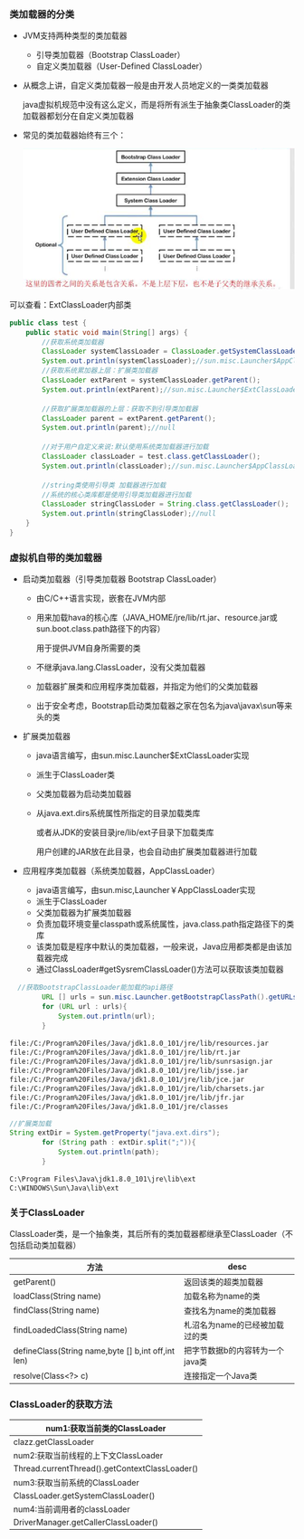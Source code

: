 ### 类加载器的分类

- JVM支持两种类型的类加载器

  - 引导类加载器（Bootstrap ClassLoader）
  - 自定义类加载器（User-Defined ClassLoader）

- 从概念上讲，自定义类加载器一般是由开发人员地定义的一类类加载器

  java虚拟机规范中没有这么定义，而是将所有派生于抽象类ClassLoader的类加载器都划分在自定义类加载器

- 常见的类加载器始终有三个：

  ![](picc/类加载器的分类.png)



可以查看：ExtClassLoader内部类



```java
public class test {
    public static void main(String[] args) {
        //获取系统类加载器
        ClassLoader systemClassLoader = ClassLoader.getSystemClassLoader();
        System.out.println(systemClassLoader);//sun.misc.Launcher$AppClassLoader@18b4aac2
        //获取系统累加器上层：扩展类加载器
        ClassLoader extParent = systemClassLoader.getParent();
        System.out.println(extParent);//sun.misc.Launcher$ExtClassLoader@4554617c

        //获取扩展类加载器的上层：获取不到引导类加载器
        ClassLoader parent = extParent.getParent();
        System.out.println(parent);//null

        //对于用户自定义来说:默认使用系统类加载器进行加载
        ClassLoader classLoader = test.class.getClassLoader();
        System.out.println(classLoader);//sun.misc.Launcher$AppClassLoader@18b4aac2

        //string类使用引导类 加载器进行加载
        //系统的核心类库都是使用引导类加载器进行加载
        ClassLoader stringClassLoder = String.class.getClassLoader();
        System.out.println(stringClassLoder);//null
    }
}
```







### 虚拟机自带的类加载器

- 启动类加载器（引导类加载器 Bootstrap ClassLoader）

  - 由C/C++语言实现，嵌套在JVM内部

  - 用来加载hava的核心库（JAVA_HOME/jre/lib/rt.jar、resource.jar或sun.boot.class.path路径下的内容）

    用于提供JVM自身所需要的类

  - 不继承java.lang.ClassLoader，没有父类加载器

  - 加载器扩展类和应用程序类加载器，并指定为他们的父类加载器

  - 出于安全考虑，Bootstrap启动类加载器之家在包名为java\javax\sun等来头的类

- 扩展类加载器

  - java语言编写，由sun.misc.Launcher$ExtClassLoader实现

  - 派生于ClassLoader类

  - 父类加载器为启动类加载器

  - 从java.ext.dirs系统属性所指定的目录加载类库

    或者从JDK的安装目录jre/lib/ext子目录下加载类库

    用户创建的JAR放在此目录，也会自动由扩展类加载器进行加载

- 应用程序类加载器（系统类加载器，AppClassLoader）

  - java语言编写，由sun.misc,Launcher￥AppClassLoader实现
  - 派生于ClassLoader
  - 父类加载器为扩展类加载器
  - 负责加载环境变量classpath或系统属性，java.class.path指定路径下的类库
  - 该类加载是程序中默认的类加载器，一般来说，Java应用都类都是由该加载器完成
  - 通过ClassLoader#getSysremClassLoader()方法可以获取该类加载器



```java
  //获取BootstrapClassLoader能加载的api路径
        URL [] urls = sun.misc.Launcher.getBootstrapClassPath().getURLs();
        for (URL url : urls){
            System.out.println(url);
        }
```

```
file:/C:/Program%20Files/Java/jdk1.8.0_101/jre/lib/resources.jar
file:/C:/Program%20Files/Java/jdk1.8.0_101/jre/lib/rt.jar
file:/C:/Program%20Files/Java/jdk1.8.0_101/jre/lib/sunrsasign.jar
file:/C:/Program%20Files/Java/jdk1.8.0_101/jre/lib/jsse.jar
file:/C:/Program%20Files/Java/jdk1.8.0_101/jre/lib/jce.jar
file:/C:/Program%20Files/Java/jdk1.8.0_101/jre/lib/charsets.jar
file:/C:/Program%20Files/Java/jdk1.8.0_101/jre/lib/jfr.jar
file:/C:/Program%20Files/Java/jdk1.8.0_101/jre/classes
```



```java
//扩展类加载
String extDir = System.getProperty("java.ext.dirs");
        for (String path : extDir.split(";")){
            System.out.println(path);
        }
```

```
C:\Program Files\Java\jdk1.8.0_101\jre\lib\ext
C:\WINDOWS\Sun\Java\lib\ext
```



### 关于ClassLoader

ClassLoader类，是一个抽象类，其后所有的类加载器都继承至ClassLoader（不包括启动类加载器）





| 方法                                               | desc                            |
| -------------------------------------------------- | ------------------------------- |
| getParent()                                        | 返回该类的超类加载器            |
| loadClass(String name)                             | 加载名称为name的类              |
| findClass(String name)                             | 查找名为name的类加载器          |
| findLoadedClass(String name)                       | 札沼名为name的已经被加载过的类  |
| defineClass(String name,byte [] b,int off,int len) | 把字节数据b的内容转为一个java类 |
| resolve(Class<?> c)                                | 连接指定一个Java类              |



### ClassLoader的获取方法

| num1:获取当前类的ClassLoader                   |
| ---------------------------------------------- |
| clazz.getClassLoader                           |
| num2:获取当前线程的上下文ClassLoader           |
| Thread.currentThread().getContextClassLoader() |
| num3:获取当前系统的ClassLoader                 |
| ClassLoader.getSystemClassLoader()             |
| num4:当前调用者的classLoader                   |
| DriverManager.getCallerClassLoader()           |



